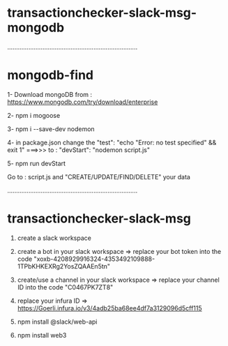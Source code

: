 # transactionchecker-slack-msg-mongodb
..........................................................................

# mongodb-find

1- Download mongoDB from : https://www.mongodb.com/try/download/enterprise

2- npm i mogoose

3- npm i --save-dev nodemon

4- in package.json change the "test": "echo "Error: no test specified" && exit 1" ===>>> to : "devStart": "nodemon script.js"

5- npm run devStart

Go to : script.js and "CREATE/UPDATE/FIND/DELETE" your data

..........................................................................

# transactionchecker-slack-msg

1. create a slack workspace

2. create a bot in your slack workspace => replace your bot token into the code "xoxb-4208929916324-4353492109888-1TPbKHKEXRg2YosZQAAEn5tn"

3. create/use a channel in your slack workspace => replace your channel ID into the code "C0467PK7ZT8"

4. replace your infura ID => https://Goerli.infura.io/v3/4adb25ba68ee4df7a3129096d5cff115

5. npm install @slack/web-api

6. npm install web3
